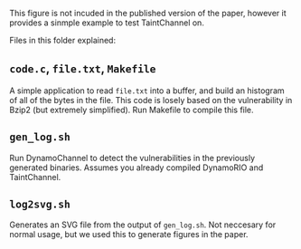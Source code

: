This figure is not incuded in the published version of the paper, however it provides a sinmple example to test TaintChannel on.

Files in this folder explained:
## `code.c`, `file.txt`, `Makefile`
A simple application to read `file.txt` into a buffer, and build an histogram of all of the bytes in the file. This code is losely based on the vulnerability in Bzip2 (but extremely simplified). Run Makefile to compile this file.

## `gen_log.sh`
Run DynamoChannel to detect the vulnerabilities in the previously generated binaries. Assumes you already  compiled DynamoRIO and TaintChannel.

## `log2svg.sh`
Generates an SVG file from the output of `gen_log.sh`. Not neccesary for normal usage, but we used this to generate figures in the paper.

